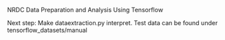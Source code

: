 NRDC Data Preparation and Analysis Using Tensorflow

Next step: Make dataextraction.py interpret. Test data can be found under tensorflow_datasets/manual
